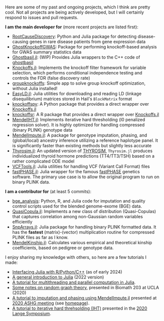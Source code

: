 Here are some of my past and ongoing projects, which I think are pretty cool. Not all projects are being actively developed, but I will certainly respond to issues and pull requests. 

**I am the main developer for** (more recent projects are listed first):

+ [RootCauseDiscovery](https://github.com/Jinzhou-Li/RootCauseDiscovery): Python and Julia package for detecting disease-causing genes in rare disease patients from gene expression data
+ [GhostKnockoffGWAS](https://github.com/biona001/GhostKnockoffGWAS): Package for performing knockoff-based analysis for GWAS summary statistics data
+ [Ghostbasil.jl](https://github.com/biona001/Ghostbasil.jl): (WIP) Provides Julia wrappers to the C++ code of [ghostbasil](https://github.com/JamesYang007/ghostbasil)
+ [Knockoffs.jl](https://github.com/biona001/Knockoffs.jl): Implements the knockoff filter framework for variable selection, which performs conditional independence testing and controls the FDR (false discovery rate)
+ [groupknockoffs](https://github.com/biona001/groupknockoff): Simple app to solve group knockoff optimization, without Julia installed!
+ [EasyLD.jl](https://github.com/biona001/EasyLD.jl): Julia utilities for downloading and reading LD (linkage disequilibrium) matrices stored in Hail's `BlockMatrix` format
+ [knockoffspy](https://github.com/biona001/knockoffspy): A Python package that provides a direct wrapper over [Knockoffs.jl](https://github.com/biona001/Knockoffs.jl)
+ [knockoffsr](https://github.com/biona001/knockoffsr): A R package that provides a direct wrapper over [Knockoffs.jl](https://github.com/biona001/Knockoffs.jl)
+ [MendelIHT.jl](https://github.com/OpenMendel/MendelIHT.jl): Implements iterative hard thresholding (l0 penalized regression solver). It is highly optimized for handling compressed (binary PLINK) genotype data
+ [MendelImpute.jl](https://github.com/OpenMendel/MendelImpute.jl): A package for genotype imputation, phasing, and (global/local) ancestry inference utilizing a reference haplotype panel. It is significantly faster than existing methods but slightly less accurate
+ [Thyrosim.jl](https://github.com/biona001/Thyrosim.jl): An updated version of [THYROSIM](http://biocyb1.cs.ucla.edu/thyrosim/cgi-bin/Thyrosim.cgi), `Thyrosim.jl` produces individualized thyroid hormone predictions (TT4/TT3/TSH) based on a rather complicated ODE model
+ [VCFTools.jl](https://github.com/OpenMendel/VCFTools.jl): Julia utilities for handling VCF (Variant Call Format) files
+ [fastPHASE.jl](https://github.com/biona001/fastPHASE.jl): Julia wrapper for the famous [fastPHASE](https://stephenslab.uchicago.edu/software.html#fastphase) genetics software. The primary use case is to allow the original program to run on binary PLINK data.

**I am a contributor for** (at least 5 commits):

+ [bge_analysis](https://github.com/atgu/bge_analysis): Python, R, and Julia code for imputation and quality control scripts used for the blended genome-exome (BGE) data. 
+ [QuasiCopula.jl](https://github.com/OpenMendel/QuasiCopula.jl): Implements a new class of distribution (Quasi-Copulas) that captures correlation among non-Gaussian random variables efficiently
+ [SnpArrays.jl](https://github.com/OpenMendel/SnpArrays.jl): Julia package for handling binary PLINK formatted data. It has the **fastest** (matrix)-(vector) multiplication routine for compressed PLINK files as far as I know.
+ [MendelKinship.jl](https://github.com/OpenMendel/MendelKinship.jl): Calculates various empirical and theoretical kinship coefficients, based on pedigree or genotype data.

I enjoy sharing my knowledge with others, so here are a few tutorials I made:

+ [Interfacing Julia with R/Python/C++](https://github.com/biona001/teaching/blob/master/2024_julia_in_pyRCpp/slides.pdf) (as of early 2024)
+ [A general introduction to Julia](https://github.com/biona001/teaching/blob/master/2022_Julia_tutorial/5.12.2022.julia.ipynb) (2022 version)
+ [A tutorial for multithreading and parallel computation in Julia](https://htmlpreview.github.io/?https://github.com/biona001/teaching/blob/master/Julia_multithreading_gotchas/multithreading_tutorial.html).
+ [Some notes on random graph theory](https://github.com/biona001/teaching/blob/master/preceptorship%20-%20biomath%20203%20/random%20graph%20theory/lecture.pdf), presented in Biomath 203 at UCLA (2020)
+ [A tutorial to imputation and phasing using MendelImpute.jl](https://htmlpreview.github.io/?https://github.com/OpenMendel/ASHG-OpenMendelWorkshop-2020-Oct/blob/master/07-Impute-Chu/MendelImpute_Tutorial.html) presented at [2020 ASHG meeting](https://learning.ashg.org/products/workshop-julia-meets-mendel-algorithms-and-software-for-modern-genomic-data-analysis) (see [homepage](https://github.com/OpenMendel/Tutorials)).
+ [A tutorial to iterative hard threhsolding (IHT)](https://openmendel.github.io/LangeSymposium-ProgrammingWorkshop-20202022/05-iht/MendelIHT_tutorial.html) presented in the [2020 Lange Symposium](https://github.com/OpenMendel/LangeSymposium-ProgrammingWorkshop-20202022?tab=readme-ov-file).
